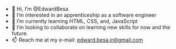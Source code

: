 - 👋 Hi, I’m @EdwardBesa
- 👀 I’m interested in an apprenticeship as a software engineer
- 🌱 I’m currently learning HTML, CSS, and, JavaScript
- 💞️ I’m looking to collaborate on learning new skills for now and the future.
- 📫 Reach me at my e-mail: edward.besa.jr@gmail.com

<!---
EdwardBesa/EdwardBesa is a ✨ special ✨ repository because its `README.md` (this file) appears on your GitHub profile.
You can click the Preview link to take a look at your changes.
--->
